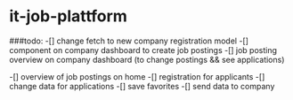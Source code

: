 ﻿# it-job-plattform
###todo:
-[] change fetch to new company registration model 
-[] component on company dashboard to create job postings
-[] job posting overview on company dashboard (to change postings && see applications)

-[] overview of job postings on home
-[] registration for applicants
-[] change data for applications
-[] save favorites
-[] send data to company
